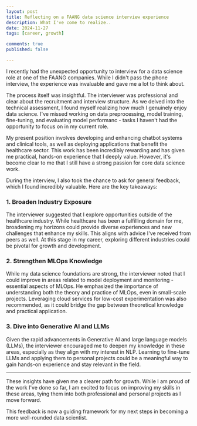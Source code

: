 ```yaml
---
layout: post
title: Reflecting on a FAANG data science interview experience
description: What I've come to realize..
date: 2024-11-27
tags: [career, growth]

comments: true
published: false

---
```


I recently had the unexpected opportunity to interview for a data science role at one of the FAANG companies. While I didn't pass the phone interview, the experience was invaluable and gave me a lot to think about.

The process itself was insightful. The interviewer was professional and clear about the recruitment and interview structure. As we delved into the technical assessment, I found myself realizing how much I genuinely enjoy data science. I've missed working on data preprocessing, model training, fine-tuning, and evaluating model performanc - tasks I haven't had the opportunity to focus on in my current role.

My present position involves developing and enhancing chatbot systems and clinical tools, as well as deploying applications that benefit the healthcare sector. This work has been incredibly rewarding and has given me practical, hands-on experience that I deeply value. However, it's become clear to me that I still have a strong passion for core data science work.

During the interview, I also took the chance to ask for general feedback, which I found incredibly valuable. Here are the key takeaways:

### 1. Broaden Industry Exposure
The interviewer suggested that I explore opportunities outside of the healthcare industry. While healthcare has been a fulfilling domain for me, broadening my horizons could provide diverse experiences and new challenges that enhance my skills. This aligns with advice I've received from peers as well. At this stage in my career, exploring different industries could be pivotal for growth and development.

### 2. Strengthen MLOps Knowledge
While my data science foundations are strong, the interviewer noted that I could improve in areas related to model deployment and monitoring - essential aspects of MLOps. He emphasized the importance of understanding both the theory and practice of MLOps, even in small-scale projects. Leveraging cloud services for low-cost experimentation was also recommended, as it could bridge the gap between theoretical knowledge and practical application.

### 3. Dive into Generative AI and LLMs
Given the rapid advancements in Generative AI and large language models (LLMs), the interviewer encouraged me to deepen my knowledge in these areas, especially as they align with my interest in NLP. Learning to fine-tune LLMs and applying them to personal projects could be a meaningful way to gain hands-on experience and stay relevant in the field.

<hr>

These insights have given me a clearer path for growth. While I am proud of the work I've done so far, I am excited to focus on improving my skills in these areas, tying them into both professional and personal projects as I move forward.

This feedback is now a guiding framework for my next steps in becoming a more well-rounded data scientist.